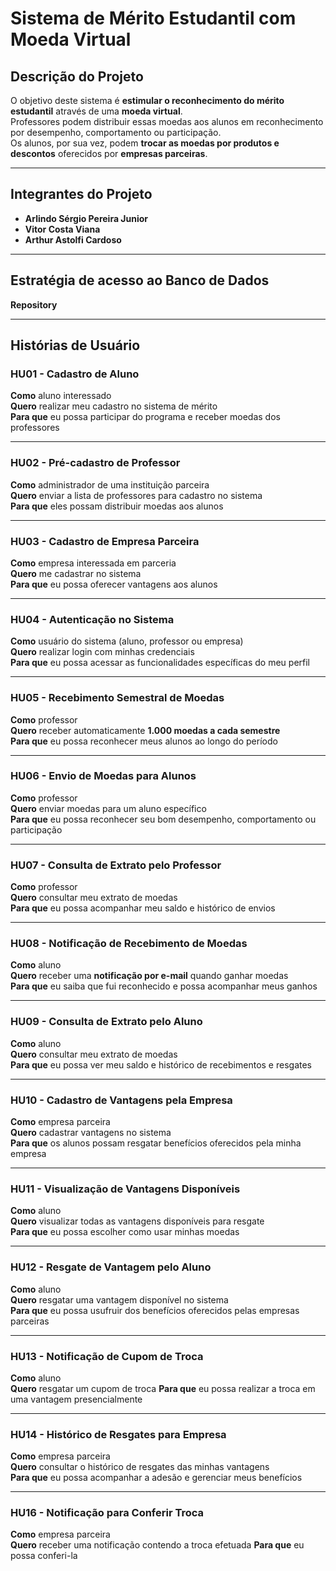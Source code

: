# Sistema de Mérito Estudantil com Moeda Virtual  

## Descrição do Projeto  
O objetivo deste sistema é **estimular o reconhecimento do mérito estudantil** através de uma **moeda virtual**.  
Professores podem distribuir essas moedas aos alunos em reconhecimento por desempenho, comportamento ou participação.  
Os alunos, por sua vez, podem **trocar as moedas por produtos e descontos** oferecidos por **empresas parceiras**.  

---

## Integrantes do Projeto  
- **Arlindo Sérgio Pereira Junior**  
- **Vitor Costa Viana**  
- **Arthur Astolfi Cardoso**

---

## Estratégia de acesso ao Banco de Dados
**Repository**

---

## Histórias de Usuário  

### HU01 - Cadastro de Aluno  
**Como** aluno interessado  
**Quero** realizar meu cadastro no sistema de mérito  
**Para que** eu possa participar do programa e receber moedas dos professores  

---

### HU02 - Pré-cadastro de Professor  
**Como** administrador de uma instituição parceira  
**Quero** enviar a lista de professores para cadastro no sistema  
**Para que** eles possam distribuir moedas aos alunos  

---

### HU03 - Cadastro de Empresa Parceira  
**Como** empresa interessada em parceria  
**Quero** me cadastrar no sistema  
**Para que** eu possa oferecer vantagens aos alunos  

---

### HU04 - Autenticação no Sistema  
**Como** usuário do sistema (aluno, professor ou empresa)  
**Quero** realizar login com minhas credenciais  
**Para que** eu possa acessar as funcionalidades específicas do meu perfil  

---

### HU05 - Recebimento Semestral de Moedas  
**Como** professor  
**Quero** receber automaticamente **1.000 moedas a cada semestre**  
**Para que** eu possa reconhecer meus alunos ao longo do período  

---

### HU06 - Envio de Moedas para Alunos  
**Como** professor  
**Quero** enviar moedas para um aluno específico  
**Para que** eu possa reconhecer seu bom desempenho, comportamento ou participação  

---

### HU07 - Consulta de Extrato pelo Professor  
**Como** professor  
**Quero** consultar meu extrato de moedas  
**Para que** eu possa acompanhar meu saldo e histórico de envios  

---

### HU08 - Notificação de Recebimento de Moedas  
**Como** aluno  
**Quero** receber uma **notificação por e-mail** quando ganhar moedas  
**Para que** eu saiba que fui reconhecido e possa acompanhar meus ganhos  

---

### HU09 - Consulta de Extrato pelo Aluno  
**Como** aluno  
**Quero** consultar meu extrato de moedas  
**Para que** eu possa ver meu saldo e histórico de recebimentos e resgates  

---

### HU10 - Cadastro de Vantagens pela Empresa  
**Como** empresa parceira  
**Quero** cadastrar vantagens no sistema  
**Para que** os alunos possam resgatar benefícios oferecidos pela minha empresa  

---

### HU11 - Visualização de Vantagens Disponíveis  
**Como** aluno  
**Quero** visualizar todas as vantagens disponíveis para resgate  
**Para que** eu possa escolher como usar minhas moedas  

---

### HU12 - Resgate de Vantagem pelo Aluno  
**Como** aluno  
**Quero** resgatar uma vantagem disponível no sistema  
**Para que** eu possa usufruir dos benefícios oferecidos pelas empresas parceiras  

---

### HU13 - Notificação de Cupom de Troca
**Como** aluno   
**Quero** resgatar um cupom de troca
**Para que** eu possa realizar a troca em uma vantagem presencialmente 

---

### HU14 - Histórico de Resgates para Empresa  
**Como** empresa parceira  
**Quero** consultar o histórico de resgates das minhas vantagens  
**Para que** eu possa acompanhar a adesão e gerenciar meus benefícios  

---

### HU16 - Notificação para Conferir Troca 
**Como** empresa parceira  
**Quero** receber uma notificação contendo a troca efetuada
**Para que** eu possa conferi-la
